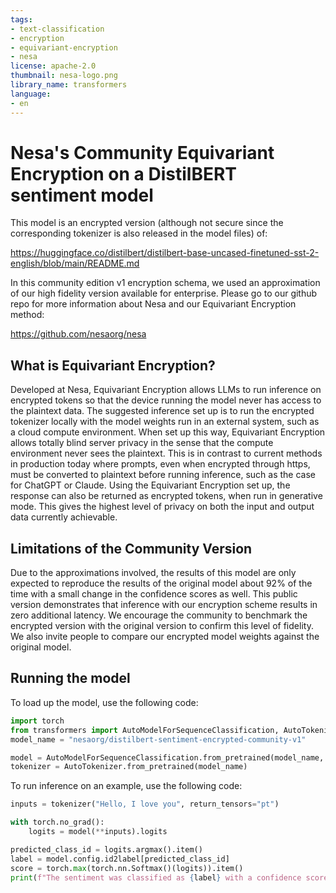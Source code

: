 ```yaml
---
tags:
- text-classification
- encryption
- equivariant-encryption
- nesa
license: apache-2.0
thumbnail: nesa-logo.png
library_name: transformers
language:
- en
---
```



# Nesa's Community Equivariant Encryption on a DistilBERT sentiment model 

This model is an encrypted version (although not secure since the corresponding tokenizer is also released in the model files) of:

https://huggingface.co/distilbert/distilbert-base-uncased-finetuned-sst-2-english/blob/main/README.md

In this community edition v1 encryption schema, we used an approximation of our high fidelity version available for enterprise. Please go to our github repo for more information about Nesa and our Equivariant Encryption method:

https://github.com/nesaorg/nesa

## What is Equivariant Encryption?

Developed at Nesa, Equivariant Encryption allows LLMs to run inference on encrypted tokens so that the device running the model never has access to the plaintext data.  The suggested inference set up is to run the encrypted tokenizer locally with the model weights run in an external system, such as a cloud compute environment. When set up this way, Equivariant Encryption allows totally blind server privacy in the sense that the compute environment never sees the plaintext.  This is in contrast to current methods in production today where prompts, even when encrypted through https, must be converted to plaintext before running inference, such as the case for ChatGPT or Claude.  Using the Equivariant Encryption set up, the response can also be returned as encrypted tokens, when run in generative mode.  This gives the highest level of privacy on both the input and output data currently achievable.  

## Limitations of the Community Version

Due to the approximations involved, the results of this model are only expected to reproduce the results of the original model about 92% of the time with a small change in the confidence scores as well.
This public version demonstrates that inference with our encryption scheme results in zero additional latency.  We encourage the community to benchmark the encrypted version with the original version to confirm this level of fidelity.  We also invite people to compare our encrypted model weights against the original model.

## Running the model

To load up the model, use the following code:
```python
import torch
from transformers import AutoModelForSequenceClassification, AutoTokenizer
model_name = "nesaorg/distilbert-sentiment-encrypted-community-v1"

model = AutoModelForSequenceClassification.from_pretrained(model_name, num_labels=2)
tokenizer = AutoTokenizer.from_pretrained(model_name)
```

To run inference on an example, use the following code:
```python
inputs = tokenizer("Hello, I love you", return_tensors="pt")

with torch.no_grad():
    logits = model(**inputs).logits

predicted_class_id = logits.argmax().item()
label = model.config.id2label[predicted_class_id]
score = torch.max(torch.nn.Softmax()(logits)).item()
print(f"The sentiment was classified as {label} with a confidence score of {score}")
```
